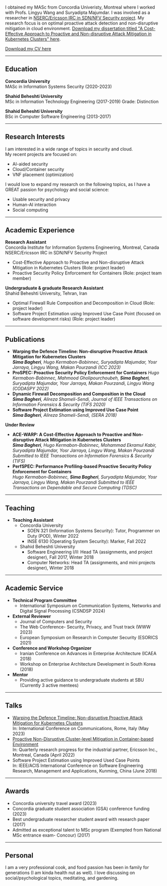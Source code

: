 
I obtained my MASc from Concordia Univeristy, Montreal where I worked with Profs. Lingyu Wang and Suryadipta Majumdar. I was involved as a researcher in [NSERC/Ericsson IRC in SDN/NFV Security project](https://arc.encs.concordia.ca/index.html). My research focus is on optimal proactive attack detection and non-disruptive mitigation in cloud environment. [Download my dissertation titled "A Cost-Effective Approach to Proactive and Non-disruptive Attack Mitigation in Kubernetes Clusters" here](/assets/pdf/Sima_Thesis.pdf). 

[Download my CV here](/assets/pdf/Sima_academicCV.pdf) 

-------

## Education
**Concordia University**  
MASc in Information Systems Security (2020-2023)

**Shahid Beheshti University**  
MSc in Information Technology Engineering (2017-2019)
Grade: Distinction

**Shahid Beheshti University**  
BSc in Computer Software Engineering (2013-2017)

---------
  
## Research Interests
I am interested in a wide range of topics in security and cloud.  
My recent projects are focused on:
- AI-aided security
- Cloud/Container security
- VNF placement (optimization) 

I would love to expand my research on the following topics, as I have a GREAT passion for psychology and social science:
- Usable security and privacy
- Human-AI interaction
- Social computing

---------

## Academic Experience
**Research Assistant**  
Concordia Institute for Information Systems Engineering, Montreal, Canada  
NSERC/Ericsson IRC in SDN/NFV Security Project
- Cost-Effective Approach to Proactive and Non-disruptive Attack Mitigation in Kubernetes Clusters (Role: project leader)
- Proactive Security Policy Enforcement for Containers (Role: project team member)

**Undergraduate & graduate Research Assistant**  
Shahid Beheshti University, Tehran, Iran
- Optimal Firewall Rule Composition and Decomposition in Cloud (Role: project leader)
- Software Project Estimation using Improved Use Case Point (focused on software development risks) (Role: project leader)


--------

## Publications
- **Warping the Defence Timeline: Non-disruptive Proactive Attack Mitigation for Kubernetes Clusters**    
  ***Sima Bagheri**, Hugo Kermabon-Bobinnec, Suryadipta Majumdar, Yosr Jarraya, Lingyu Wang, Makan Pourzandi (ICC 2023)*
- **ProSPEC: Proactive Security Policy Enforcement for Containers**
  *Hugo Kermabon-Bobinnec, Mahmood Gholipourchoubeh, **Sima Bagheri**, Suryadipta Majumdar, Yosr Jarraya, Makan Pourzandi, Lingyu Wang (CODASPY 2022)*
- **Dynamic Firewall Decomposition and Composition in the Cloud**  
  ***Sima Bagheri**, Alireza Shameli-Sendi, Journal of IEEE Transactions on Information Forensics & Security (TIFS 2020)*
- **Software Project Estimation using Improved Use Case Point**  
  ***Sima Bagheri**, Alireza Shameli-Sendi, (SERA 2018)*  
  
**Under Review**
- **ACE-WARP: A Cost-Effective Approach to Proactive and Non-disruptive Attack Mitigation in Kubernetes Clusters**  
  ***Sima Bagheri**, Hugo Kermabon-Bobinnec, Mohammad Ekramul Kabir, Suryadipta Majumdar, Yosr Jarraya, Lingyu Wang, Makan Pourzandi
  Submitted to IEEE Transactions on Information Forensics & Security (TIFS)*
- **PerfSPEC: Performance Profiling-based Proactive Security Policy Enforcement for Containers**  
  *Hugo Kermabon-Bobinnec, **Sima Bagheri**, Suryadipta Majumdar, Yosr Jarraya, Lingyu Wang, Makan Pourzandi
  Submitted to IEEE Transactions on Dependable and Secure Computing (TDSC)*

--------

## Teaching
- **Teaching Assistant**
  - Concordia University
    - SOEN 321 (Information Systems Security): Tutor, Programmer on Duty (POD), Winter 2022
    - INSE 6130 (Operating System Security): Marker, Fall 2022
  - Shahid Beheshti University
    - Software Engineering I/II: Head TA (assignments, and project designer), Fall 2017, Winter 2018
    - Computer Networks: Head TA (assignments, and mini projects designer), Winter 2018

--------

## Academic Service
- **Technical Program Committee**
  - International Symposium on Communication Systems, Networks and Digital Signal Processing (CSNDSP 2024)
- **External Reviewer**
  - Journal of Computers and Security
  - The Web Conference- Security, Privacy, and Trust track (WWW 2023)
  - European Symposium on Research in Computer Security (ESORICS 2021)
- **Conference and Workshop Organizer**
  - Iranian Conference on Advances in Enterprise Architecture (ICAEA 2018)
  - Workshop on Enterprise Architecture Development in South Korea (2018)
- **Mentor**
  - Providing active guidance to undergraduate students at SBU (Currently 3 active mentees)

--------
## Talks
- [Warping the Defence Timeline: Non-disruptive Proactive Attack Mitigation for Kubernetes Clusters](/assets/pdf/Sima_WARP_ICC.pdf)  
  In: International Conference on Communications, Rome, Italy (May 2023)
- [Proactive Non-Disruptive Cluster-level Mitigation in Container-based Environment](/assets/pdf/Steering_Sima.pdf)  
  In: Quarterly research progress for the industrial partner, Ericsson Inc., Montreal, Canada (April 2022)
- Software Project Estimation using Improved Used Case Points  
  In: IEEE/ACIS International Conference on Software Engineering Research, Management and Applications, Kunming, China (June 2018)

-------
## Awards
- Concordia university travel award (2023)
- Concordia graduate student association (GSA) conference funding (2023)
- Best undergraduate researcher student award with research paper (2017)
- Admitted as exceptional talent to MSc program (Exempted from National MSc entrance exam- Concour) (2017)


------

## Personal 
I am a very professional cook, and food passion has been in family for generations (I am kinda health nut as well). I love discussing on social/psychological topics, meditating, and gardening.
